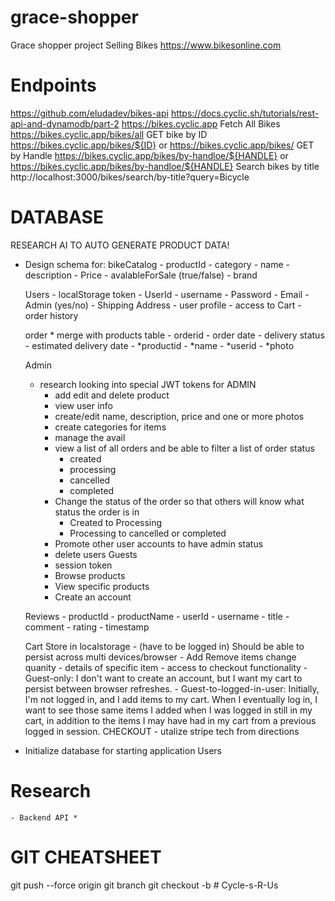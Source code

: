 # grace-shopper
Grace shopper project
Selling Bikes
https://www.bikesonline.com
# Endpoints
https://github.com/eludadev/bikes-api
https://docs.cyclic.sh/tutorials/rest-api-and-dynamodb/part-2
    https://bikes.cyclic.app
    Fetch All Bikes
    https://bikes.cyclic.app/bikes/all
    GET bike by ID
    https://bikes.cyclic.app/bikes/${ID}
    or
    https://bikes.cyclic.app/bikes/<ID>
    GET by Handle
    https://bikes.cyclic.app/bikes/by-handloe/${HANDLE}
    or
    https://bikes.cyclic.app/bikes/by-handloe/${HANDLE}
    Search bikes by title
    http://localhost:3000/bikes/search/by-title\?query\=Bicycle
# DATABASE
RESEARCH AI TO AUTO GENERATE PRODUCT DATA!
- Design schema for:
    bikeCatalog
        - productId
        - category
        - name
        - description
        - Price
        - avalableForSale (true/false)
        - brand

    Users
        - localStorage token
        - UserId
        - username
        - Password
        - Email
        - Admin (yes/no)
        - Shipping Address
        - user profile
        - access to Cart
        - order history

    order
        * merge with products table
        - orderid
        - order date
        - delivery status
        - estimated delivery date
        - *productid
        - *name
        - *userid
        - *photo

    Admin
    * research looking into special JWT tokens for ADMIN
        - add edit and delete product
        - view user info
        - create/edit name, description, price and one or more photos
        - create categories for items
        - manage the avail
        - view a list of all orders and be able to filter a list of order status
            - created
            - processing
            - cancelled
            - completed
        - Change the status of the order so that others will know what status the order is in
            - Created to Processing
            - Processing to cancelled or completed
        - Promote other user accounts to have admin status
        - delete users
    Guests
        - session token
        - Browse products
        - View specific products
        - Create an account

    Reviews
        - productId
        - productName
        - userId
        - username
        - title
        - comment
        - rating
        - timestamp

    Cart
        Store in localstorage
        - (have to be logged in) Should be able to persist across multi devices/browser
        - Add Remove items change quanity
        - details of specific item
        - access to checkout functionality
        - Guest-only: I don't want to create an account, but I want my cart to persist between browser refreshes.
        - Guest-to-logged-in-user: Initially, I'm not logged in, and I add items to my cart. When I eventually log in, I want to see those same items I added when I was logged in still in my cart, in addition to the items I may have had in my cart from a previous logged in session.
    CHECKOUT
        - utalize stripe tech from directions
- Initialize database for starting application
Users
# Research
    - Backend API *
# GIT CHEATSHEET
 git push --force origin
 git branch
 git checkout -b <branchName># Cycle-s-R-Us
